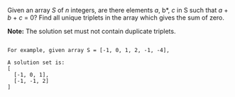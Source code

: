 Given an array *S* of *n* integers, are there elements *a*, b*, *c* in S such that *a* + *b* + *c* = 0? Find all unique triplets in the array which gives the sum of zero.

**Note:** The solution set must not contain duplicate triplets.
```

For example, given array S = [-1, 0, 1, 2, -1, -4],

A solution set is:
[
  [-1, 0, 1],
  [-1, -1, 2]
]

```